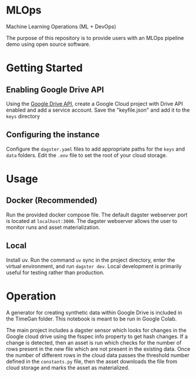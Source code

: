 # MLOps
Machine Learning Operations (ML + DevOps)

The purpose of this repository is to provide users with an MLOps pipeline demo using open source software.

# Getting Started
## Enabling Google Drive API
Using the [Google Drive API](https://developers.google.com/workspace/drive/api/guides/about-sdk), create a Google Cloud project with Drive API enabled and add a service account. Save the "keyfile.json" and add it to the `keys` directory

## Configuring the instance

Configure the `dagster.yaml` files to add appropriate paths for the `keys` and `data` folders. Edit the `.env` file to set the root of your cloud storage.

# Usage
## Docker (Recommended)
Run the provided docker compose file. The default dagster webserver port is located at `localhost:3000`. The dagster webserver allows the user to monitor runs and asset materialization.
## Local
Install uv. Run the command `uv` sync in the project directory, enter the virtual environment, and run `dagster dev`. Local development is primarily useful for testing rather than production.

# Operation
A generator for creating synthetic data within Google Drive is included in the TimeGan folder. This notebook is meant to be run in Google Colab.

The main project includes a dagster sensor which looks for changes in the Google cloud drive using the fsspec info property to get hash changes. If a change is detected, then an asset is run which checks for the number of rows present in the new file which are not present in the existing data. Once the number of different rows in the cloud data passes the threshold number defined in the `constants.py` file, then the asset downloads the file from cloud storage and marks the asset as materialized.
